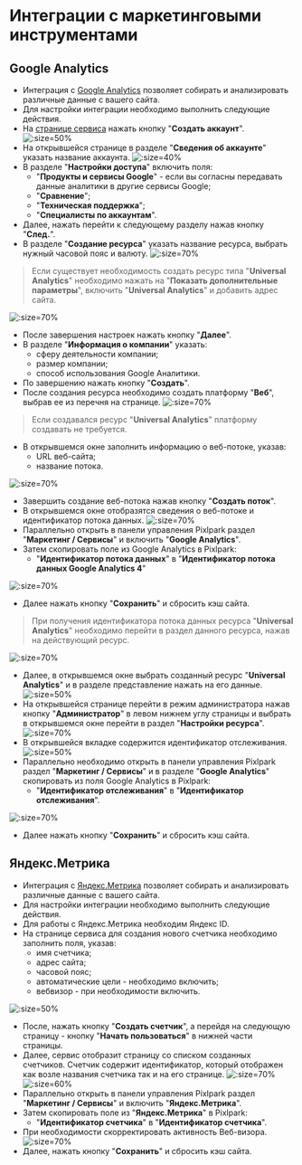# Интеграции с маркетинговыми инструментами

## Google Analytics
* Интеграция с [Google Analytics](https://analytics.google.com) позволяет собирать и анализировать различные данные с вашего сайта.
* Для настройки интеграции необходимо выполнить следующие действия.
* На [странице сервиса](https://analytics.google.com/analytics/web/provision/#/provision) нажать кнопку "__Создать аккаунт__".
![](../_media/integration/ga01.png ':size=50%')
* На открывшейся странице в разделе "__Сведения об аккаунте__" указать название аккаунта.
![](../_media/integration/ga02.png ':size=40%')
* В разделе "__Настройки доступа__" включить поля:
    + "__Продукты и сервисы Google__" - если вы согласны передавать данные аналитики в другие сервисы Google;
    + "__Сравнение__";
    + "__Техническая поддержка__";
    + "__Специалисты по аккаунтам__".
* Далее, нажать перейти к следующему разделу нажав кнопку "__След.__".
* В разделе "__Создание ресурса__" указать название ресурса, выбрать нужный часовой пояс и валюту.
![](../_media/integration/ga03.png ':size=70%')
> Если существует необходимость создать ресурс типа "__Universal Analytics__" необходимо нажать на "__Показать дополнительные параметры__", включить "__Universal Analytics__" и добавить адрес сайта.

![](../_media/integration/ga04.png ':size=70%')
* После завершения настроек нажать кнопку "__Далее__".
* В разделе "__Информация о компании__" указать:
    + сферу деятельности компании;
    + размер компании;
    + способ использования Google Аналитики.
* По завершению нажать кнопку "__Создать__".
* После создания ресурса необходимо создать платформу "__Веб__", выбрав ее из перечня на странице.
![](../_media/integration/ga05.png ':size=70%')
> Если создавался ресурс "__Universal Analytics__" платформу создавать не требуется.

* В открывшемся окне заполнить информацию о веб-потоке, указав:
    + URL веб-сайта;
    + название потока.

![](../_media/integration/ga06.png ':size=70%')
* Завершить создание веб-потока нажав кнопку "__Создать поток__".
* В открывшемся окне отобразятся сведения о веб-потоке и идентификатор потока данных. 
![](../_media/integration/ga07.png ':size=70%')
* Параллельно открыть в панели управления Pixlpark раздел "__Маркетинг / Сервисы__" и включить "__Google Analytics__".
* Затем скопировать поле из Google Analytics в Pixlpark:
    + "__Идентификатор потока данных__" в "__Идентификатор потока данных Google Analytics 4__"

![](../_media/integration/ga08.png ':size=70%')
* Далее нажать кнопку "__Сохранить__" и сбросить кэш сайта.
> При получения идентификатора потока данных ресурса "__Universal Analytics__" необходимо перейти в раздел данного ресурса, нажав на действующий ресурс.

![](../_media/integration/ga09.png ':size=70%')
* Далее, в открывшемся окне выбрать созданный ресурс "__Universal Analytics__" и в разделе представление нажать на его данные.
![](../_media/integration/ga10.png ':size=50%')
* На открывшейся странице перейти в режим администратора нажав кнопку "__Администратор__" в левом нижнем углу страницы и выбрать в открывшемся окне перейти в раздел "__Настройки ресурса__".
![](../_media/integration/ga11.png ':size=70%')
* В открывшейся вкладке содержится идентификатор отслеживания.
![](../_media/integration/ga12.png ':size=50%')
* Параллельно необходимо открыть в панели управления Pixlpark раздел "__Маркетинг / Сервисы__" и в разделе "__Google Analytics__" скопировать из поля Google Analytics в Pixlpark:
    + "__Идентификатор отслеживания__" в "__Идентификатор отслеживания__".

![](../_media/integration/ga13.png ':size=70%')
* Далее нажать кнопку "__Сохранить__" и сбросить кэш сайта.

## Яндекс.Метрика
* Интеграция с [Яндекс.Метрика](https://metrika.yandex.ru) позволяет собирать и анализировать различные данные с вашего сайта.
* Для настройки интеграции необходимо выполнить следующие действия.
* Для работы с Яндекс.Метрика необходим Яндекс ID.
* На странице сервиса для создания нового счетчика необходимо заполнить поля, указав:
    + имя счетчика;
    + адрес сайта;
    + часовой пояс;
    + автоматические цели - необходимо включить;
    + вебвизор - при необходимости включить.

![](../_media/integration/metrik01.png ':size=50%')
* После, нажать кнопку "__Создать счетчик__", а перейдя на следующую страницу - кнопку "__Начать пользоваться__" в нижней части страницы.
* Далее, сервис отобразит страницу со списком созданных счетчиков. Счетчик содержит идентификатор, который отображен как возле названия счетчика так и на его странице.
![](../_media/integration/metrik02.png ':size=70%')
![](../_media/integration/metrik03.png ':size=60%')
* Параллельно открыть в панели управления Pixlpark раздел "__Маркетинг / Сервисы__" и включить "__Яндекс.Метрика__".
* Затем скопировать поле из "__Яндекс.Метрика__" в Pixlpark:
    + "__Идентификатор счетчика__" в "__Идентификатор счетчика__".
* При необходимости скорректировать активность Веб-визора.
![](../_media/integration/metrik04.png ':size=70%')
* Далее, нажать кнопку "__Сохранить__" и сбросить кэш сайта.
